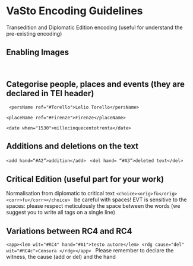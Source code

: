 # VaSto Encoding Guidelines

Transedition and Diplomatic Edition encoding (useful for understand the pre-existing encoding)

## Enabling Images 

``` ```

## Categorise people, places and events (they are declared in TEI header)
```  <persName ref="#Torello">Lelio Torello</persName> ```

```<placeName ref="#Firenze">Firenze</placeName> ```

```<date when="1530">millecinquecentotrenta</date> ```

## Additions and deletions on the text
```<add hand=“#A2”>addition</add> ```
```<del hand= “#A3”>deleted text</del> ```

## Critical Edition (useful part for your work)
Normalisation from diplomatic to critical text
```<choice><orig>fù</orig><corr>fu</corr></choice> ```
be careful with spaces! EVT is sensitive to the spaces: please respect meticulously
 the space between the words (we suggest you to write all tags on a single line) 

## Variations between RC4 and RC4
```<app><lem wit="#RC4" hand="#A1">testo autore</lem> <rdg cause="del" wit="#RC4c">Censura </rdg></app> ```
Please remember to declare the witness, the cause (add or del) and the hand
